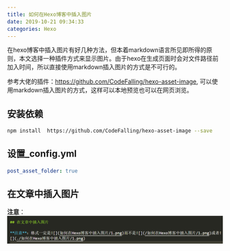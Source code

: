 ```yaml
---
title: 如何在Hexo博客中插入图片
date: 2019-10-21 09:34:33
categories: Hexo
---
```


在hexo博客中插入图片有好几种方法，但本着markdown语言所见即所得的原则，本文选择一种插件方式来显示图片。由于hexo在生成页面时会对文件路径前加入时间，所以直接使用markdown插入图片的方式是不可行的。

参考大佬的插件：https://github.com/CodeFalling/hexo-asset-image, 可以使用markdown插入图片的方式，这样可以本地预览也可以在网页浏览。

## 安装依赖

```bash
npm install  https://github.com/CodeFalling/hexo-asset-image --save
```
<!--more-->
## 设置_config.yml
```yml
post_asset_folder: true
```

## 在文章中插入图片

**注意**：
![格式要求](如何在Hexo博客中插入图片/1.png)


